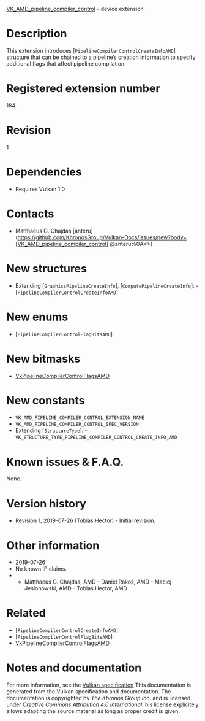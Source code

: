 [VK_AMD_pipeline_compiler_control](https://www.khronos.org/registry/vulkan/specs/1.3-extensions/man/html/VK_AMD_pipeline_compiler_control.html) - device extension

# Description
This extension introduces [`PipelineCompilerControlCreateInfoAMD`]
structure that can be chained to a pipeline’s creation information to
specify additional flags that affect pipeline compilation.

# Registered extension number
184

# Revision
1

# Dependencies
- Requires Vulkan 1.0

# Contacts
- Matthaeus G. Chajdas [anteru](https://github.com/KhronosGroup/Vulkan-Docs/issues/new?body=[VK_AMD_pipeline_compiler_control] @anteru%0A<<Here describe the issue or question you have about the VK_AMD_pipeline_compiler_control extension>>)

# New structures
- Extending [`GraphicsPipelineCreateInfo`], [`ComputePipelineCreateInfo`]:  - [`PipelineCompilerControlCreateInfoAMD`]

# New enums
- [`PipelineCompilerControlFlagBitsAMD`]

# New bitmasks
- [VkPipelineCompilerControlFlagsAMD]()

# New constants
- `VK_AMD_PIPELINE_COMPILER_CONTROL_EXTENSION_NAME`
- `VK_AMD_PIPELINE_COMPILER_CONTROL_SPEC_VERSION`
- Extending [`StructureType`]:  - `VK_STRUCTURE_TYPE_PIPELINE_COMPILER_CONTROL_CREATE_INFO_AMD`

# Known issues & F.A.Q.
None.

# Version history
- Revision 1, 2019-07-26 (Tobias Hector)  - Initial revision.

# Other information
* 2019-07-26
* No known IP claims.
*   - Matthaeus G. Chajdas, AMD  - Daniel Rakos, AMD  - Maciej Jesionowski, AMD  - Tobias Hector, AMD

# Related
- [`PipelineCompilerControlCreateInfoAMD`]
- [`PipelineCompilerControlFlagBitsAMD`]
- [VkPipelineCompilerControlFlagsAMD]()

# Notes and documentation
For more information, see the [Vulkan specification](https://www.khronos.org/registry/vulkan/specs/1.3-extensions/html/vkspec.html)
This documentation is generated from the Vulkan specification and documentation.
The documentation is copyrighted by *The Khronos Group Inc.* and is licensed under *Creative Commons Attribution 4.0 International*.
his license explicitely allows adapting the source material as long as proper credit is given.
        
